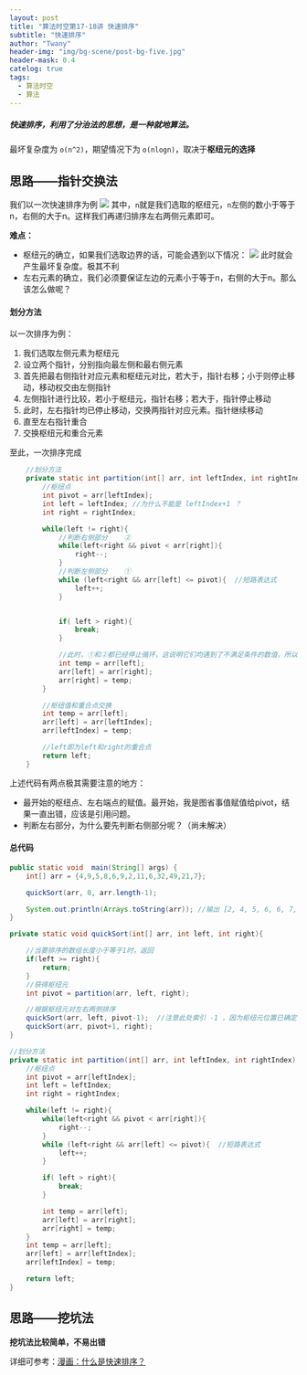 ```yaml
---
layout: post
title: "算法时空第17-18讲 快速排序"
subtitle: "快速排序"
author: "Twany"
header-img: "img/bg-scene/post-bg-five.jpg"
header-mask: 0.4
catelog: true
tags:
  - 算法时空
  - 算法
---
```


##### 快速排序，利用了分治法的思想，是一种就地算法。

最坏复杂度为 `o(n^2)`，期望情况下为 `o(nlogn)`，取决于**枢纽元的选择**

## 思路——指针交换法
我们以一次快速排序为例
![](https://i.loli.net/2019/07/28/5d3d90eb58cda33978.png)
其中，`n`就是我们选取的枢纽元，`n`左侧的数小于等于n，右侧的大于n。这样我们再递归排序左右两侧元素即可。

**难点：**
- 枢纽元的确立，如果我们选取边界的话，可能会遇到以下情况：
    ![](https://mmbiz.qpic.cn/mmbiz_png/NtO5sialJZGpZ9PgvsSiaLI6iaozRzjSN3Ijpj7ynwV6GPb0nd36bibkoZpKBU65tx4SDhjdxhZCgb4MaLVgnvsic7g/640?wx_fmt=png&tp=webp&wxfrom=5&wx_lazy=1&wx_co=1)
    此时就会产生最坏复杂度。极其不利
- 左右元素的确立，我们必须要保证左边的元素小于等于n，右侧的大于n。那么该怎么做呢？

#### 划分方法
以一次排序为例：
1. 我们选取左侧元素为枢纽元
2. 设立两个指针，分别指向最左侧和最右侧元素
3. 首先把最右侧指针对应元素和枢纽元对比，若大于，指针右移；小于则停止移动，移动权交由左侧指针
4. 左侧指针进行比较，若小于枢纽元，指针右移；若大于，指针停止移动
5. 此时，左右指针均已停止移动，交换两指针对应元素。指针继续移动
6. 直至左右指针重合
7. 交换枢纽元和重合元素

至此，一次排序完成
```java
    //划分方法
    private static int partition(int[] arr, int leftIndex, int rightIndex) {
        //枢纽点
        int pivot = arr[leftIndex];
        int left = leftIndex; //为什么不能是 leftIndex+1 ？
        int right = rightIndex;

        while(left != right){
            //判断右侧部分    ②
            while(left<right && pivot < arr[right]){
                right--;
            }
            //判断左侧部分    ①
            while (left<right && arr[left] <= pivot){  //短路表达式
                left++;
            }


            if( left > right){
                break;
            }

            //此时，①和②都已经停止循环，这说明它们均遇到了不满足条件的数值，所以我们需要进行交换
            int temp = arr[left];
            arr[left] = arr[right];
            arr[right] = temp;
        }

        //枢纽值和重合点交换
        int temp = arr[left];
        arr[left] = arr[leftIndex];
        arr[leftIndex] = temp;

        //left即为left和right的重合点
        return left;
    }
```
上述代码有两点极其需要注意的地方：
- 最开始的枢纽点、左右端点的赋值。最开始，我是图省事值赋值给pivot，结果一直出错，应该是引用问题。
- 判断左右部分，为什么要先判断右侧部分呢？（尚未解决）

#### 总代码
```java
public static void  main(String[] args) {
    int[] arr = {4,9,5,8,6,9,2,11,6,32,49,21,7};

    quickSort(arr, 0, arr.length-1);

    System.out.println(Arrays.toString(arr)); //输出 [2, 4, 5, 6, 6, 7, 8, 9, 9, 11, 21, 32, 49]
}

private static void quickSort(int[] arr, int left, int right){

    //当要排序的数组长度小于等于1时，返回
    if(left >= right){
        return;
    }
    //获得枢纽元
    int pivot = partition(arr, left, right);

    //根据枢纽元对左右两侧排序
    quickSort(arr, left, pivot-1);  //注意此处索引 -1 ，因为枢纽元位置已确定
    quickSort(arr, pivot+1, right);
}

//划分方法
private static int partition(int[] arr, int leftIndex, int rightIndex) {
    //枢纽点
    int pivot = arr[leftIndex];
    int left = leftIndex;
    int right = rightIndex;

    while(left != right){
        while(left<right && pivot < arr[right]){
            right--;
        }
        while (left<right && arr[left] <= pivot){  //短路表达式
            left++;
        }

        if( left > right){
            break;
        }

        int temp = arr[left];
        arr[left] = arr[right];
        arr[right] = temp;
    }
    int temp = arr[left];
    arr[left] = arr[leftIndex];
    arr[leftIndex] = temp;

    return left;
}
```

## 思路——挖坑法
**挖坑法比较简单，不易出错**

详细可参考：[漫画：什么是快速排序？](https://mp.weixin.qq.com/s/PQLC7qFjb74kt6PdExP8mw)